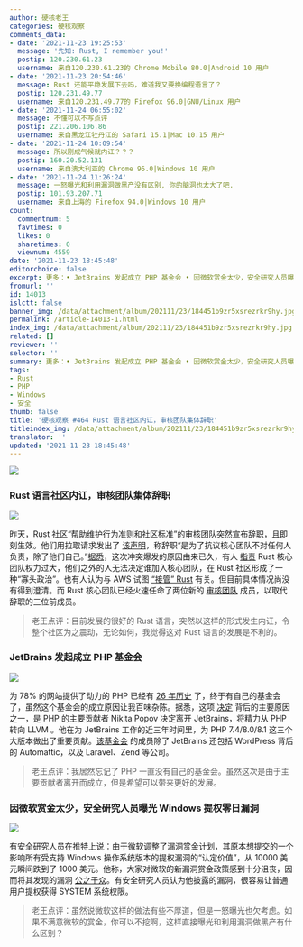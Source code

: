 ```yaml
---
author: 硬核老王
categories: 硬核观察
comments_data:
- date: '2021-11-23 19:25:53'
  message: '先知: Rust, I remember you!'
  postip: 120.230.61.23
  username: 来自120.230.61.23的 Chrome Mobile 80.0|Android 10 用户
- date: '2021-11-23 20:54:46'
  message: Rust 还能平稳发展下去吗，难道我又要换编程语言了？
  postip: 120.231.49.77
  username: 来自120.231.49.77的 Firefox 96.0|GNU/Linux 用户
- date: '2021-11-24 06:55:02'
  message: 不懂可以不写点评
  postip: 221.206.106.86
  username: 来自黑龙江牡丹江的 Safari 15.1|Mac 10.15 用户
- date: '2021-11-24 10:09:54'
  message: 所以刚成气候就内讧？？？
  postip: 160.20.52.131
  username: 来自澳大利亚的 Chrome 96.0|Windows 10 用户
- date: '2021-11-24 11:26:24'
  message: 一怒曝光和利用漏洞做黑产没有区别, 你的脑洞也太大了吧.
  postip: 101.93.207.71
  username: 来自上海的 Firefox 94.0|Windows 10 用户
count:
  commentnum: 5
  favtimes: 0
  likes: 0
  sharetimes: 0
  viewnum: 4559
date: '2021-11-23 18:45:48'
editorchoice: false
excerpt: 更多：• JetBrains 发起成立 PHP 基金会 • 因微软赏金太少，安全研究人员曝光 Windows 提权零日漏洞
fromurl: ''
id: 14013
islctt: false
banner_img: /data/attachment/album/202111/23/184451b9zr5xsrezrkr9hy.jpg
permalink: /article-14013-1.html
index_img: /data/attachment/album/202111/23/184451b9zr5xsrezrkr9hy.jpg
related: []
reviewer: ''
selector: ''
summary: 更多：• JetBrains 发起成立 PHP 基金会 • 因微软赏金太少，安全研究人员曝光 Windows 提权零日漏洞
tags:
- Rust
- PHP
- Windows
- 安全
thumb: false
title: '硬核观察 #464 Rust 语言社区内讧，审核团队集体辞职'
titleindex_img: /data/attachment/album/202111/23/184451b9zr5xsrezrkr9hy.jpg
translator: ''
updated: '2021-11-23 18:45:48'
---
```


![](/data/attachment/album/202111/23/184451b9zr5xsrezrkr9hy.jpg)


### Rust 语言社区内讧，审核团队集体辞职


![](/data/attachment/album/202111/23/184501liagfgq5uddxq8u1.jpg)


昨天，Rust 社区“帮助维护行为准则和社区标准”的审核团队突然宣布辞职，且即刻生效。他们用拉取请求发出了 [该声明](https://github.com/rust-lang/team/pull/671)，称辞职“是为了抗议核心团队不对任何人负责，除了他们自己。”[据悉](https://thenewstack.io/rust-mod-team-resigns-in-protest-of-unaccountable-core-team/)，这次冲突爆发的原因由来已久，有人 [指责](https://twitter.com/adamhjk/status/1462812664590045184) Rust 核心团队权力过大，他们之外的人无法决定谁加入核心团队，在 Rust 社区形成了一种“寡头政治”。也有人认为与 AWS 试图 [“接管” Rust](https://www.infoworld.com/article/3633002/the-future-of-rust.html) 有关。但目前具体情况尚没有得到澄清。而 Rust 核心团队已经火速任命了两位新的 [审核团队](https://www.rust-lang.org/governance/teams/moderation) 成员，以取代辞职的三位前成员。



> 
> 老王点评：目前发展的很好的 Rust 语言，突然以这样的形式发生内讧，令整个社区为之震动，无论如何，我觉得这对 Rust 语言的发展是不利的。
> 
> 
> 


### JetBrains 发起成立 PHP 基金会


![](/data/attachment/album/202111/23/184519whormoz5u9vhhm3l.jpg)


为 78% 的网站提供了动力的 PHP 已经有 [26 年历史](https://www.jetbrains.com/lp/php-25/) 了，终于有自己的基金会了，虽然这个基金会的成立原因让我百味杂陈。据悉，这项 [决定](https://blog.jetbrains.com/phpstorm/2021/11/the-php-foundation/) 背后的主要原因之一，是 PHP 的主要贡献者 Nikita Popov 决定离开 JetBrains，将精力从 PHP 转向 LLVM 。他在为 JetBrains 工作的近三年时间里，为 PHP 7.4/8.0/8.1 这三个大版本做出了重要贡献。[该基金会](https://opencollective.com/phpfoundation) 的成员除了 JetBrains 还包括 WordPress 背后的 Automattic，以及 Laravel、Zend 等公司。



> 
> 老王点评：我居然忘记了 PHP 一直没有自己的基金会。虽然这次是由于主要贡献者离开而成立，但是希望可以带来更好的发展。
> 
> 
> 


### 因微软赏金太少，安全研究人员曝光 Windows 提权零日漏洞


![](/data/attachment/album/202111/23/184533z8tmm2m2oq0qjzo2.jpg)


有安全研究人员在推特上说：由于微软调整了漏洞赏金计划，其原本想提交的一个影响所有受支持 Windows 操作系统版本的提权漏洞的“认定价值”，从 10000 美元瞬间跌到了 1000 美元。他称，大家对微软的新漏洞赏金政策感到十分沮丧，因而将其发现的漏洞 [公之于众](https://github.com/klinix5/InstallerFileTakeOver)。有安全研究人员认为他披露的漏洞，很容易让普通用户提权获得 SYSTEM 系统权限。



> 
> 老王点评：虽然说微软这样的做法有些不厚道，但是一怒曝光也欠考虑。如果不满意微软的赏金，你可以不挖啊，这样直接曝光和利用漏洞做黑产有什么区别？
> 
> 
>